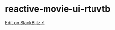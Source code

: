 # reactive-movie-ui-rtuvtb

[Edit on StackBlitz ⚡️](https://stackblitz.com/edit/reactive-movie-ui-jy2dvp)